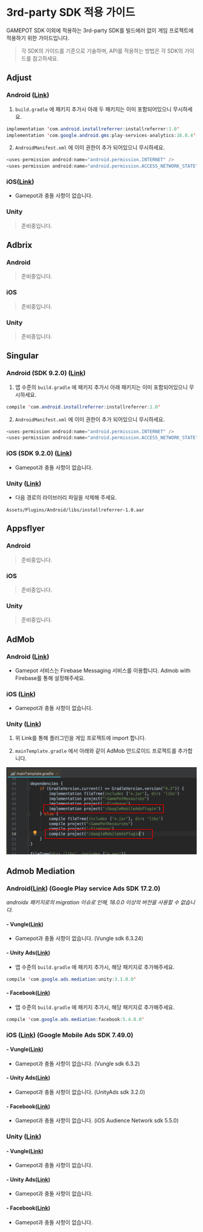 # 3rd-party SDK 적용 가이드

GAMEPOT SDK 이외에 적용하는 3rd-party SDK를 빌드에러 없이 게임 프로젝트에 적용하기 위한 가이드입니다.

> 각 SDK의 가이드를 기준으로 기술하며, API를 적용하는 방법은 각 SDK의 가이드를 참고하세요.

## Adjust

### Android ([Link](https://github.com/adjust/android_sdk/blob/master/doc/korean/README.md#qs-getting-started))

1. `build.gradle` 에 패키지 추가시 아래 두 패키지는 이미 포함되어있으니 무시하세요.

```java
implementation 'com.android.installreferrer:installreferrer:1.0'
implementation 'com.google.android.gms:play-services-analytics:16.0.4'
```

2. `AndroidManifest.xml` 에 이미 권한이 추가 되어있으니 무시하세요.

```java
<uses-permission android:name="android.permission.INTERNET" />
<uses-permission android:name="android.permission.ACCESS_NETWORK_STATE" />
```

### iOS([Link](https://github.com/adjust/ios_sdk/blob/master/README.md))

- Gamepot과 충돌 사항이 없습니다.

### Unity

> 준비중입니다.

## Adbrix

### Android

> 준비중입니다.

### iOS

> 준비중입니다.

### Unity

> 준비중입니다.

## Singular 

### Android (SDK 9.2.0) ([Link](https://developers.singular.net/docs/android-sdk))

1. 앱 수준의 `build.gradle` 에 패키지 추가시 아래 패키지는 이미 포함되어있으니 무시하세요.

```java
compile 'com.android.installreferrer:installreferrer:1.0'
```

2. `AndroidManifest.xml` 에 이미 권한이 추가 되어있으니 무시하세요.

```java
<uses-permission android:name="android.permission.INTERNET" />
<uses-permission android:name="android.permission.ACCESS_NETWORK_STATE" />
```

### iOS (SDK 9.2.0) ([Link](https://developers.singular.net/docs/ios-sdk))

- Gamepot과 충돌 사항이 없습니다.

### Unity ([Link](https://developers.singular.net/docs/unity-sdk))

-  다음 경로의 라이브러리 파일을 삭제해 주세요.

`Assets/Plugins/Android/libs/installreferrer-1.0.aar`

## Appsflyer

### Android

> 준비중입니다.

### iOS

> 준비중입니다.

### Unity

> 준비중입니다.

## AdMob

### Android ([Link](https://firebase.google.com/docs/admob/android/quick-start?hl=ko))

- Gamepot 서비스는 Firebase Messaging 서비스를 이용합니다. Admob with Firebase를 통해 설정해주세요.

### iOS ([Link](https://developers.google.com/admob/ios/quick-start?hl=ko))

- Gamepot과 충돌 사항이 없습니다.

### Unity ([Link](https://developers.google.com/admob/unity/start))

1. 위 Link를 통해 플러그인을 게임 프로젝트에 import 합니다.

2. `mainTemplate.gradle` 에서 아래와 같이 AdMob 안드로이드 프로젝트를 추가합니다.

![gamepot-3rdparty-001](./images/gamepot-3rdparty-001.png)

## Admob Mediation 

### Android([Link](https://developers.google.com/admob/android/mediate)) (Google Play service Ads SDK 17.2.0)
*androidx 패키지로의 migration 이슈로 인해, 18.0.0 이상의 버전을 사용할 수 없습니다.*

#### - Vungle([Link](https://developers.google.com/admob/android/mediation/vungle))

- Gamepot과 충돌 사항이 없습니다. (Vungle sdk 6.3.24)

#### - Unity Ads([Link](https://developers.google.com/admob/android/mediation/unity))

- 앱 수준의 `build.gradle` 에 패키지 추가시, 해당 패키지로 추가해주세요.

```java
compile 'com.google.ads.mediation:unity:3.1.0.0'
```

#### - Facebook([Link](https://developers.google.com/admob/android/mediation/facebook))

- 앱 수준의 `build.gradle` 에 패키지 추가시, 해당 패키지로 추가해주세요.

```java
compile 'com.google.ads.mediation:facebook:5.4.0.0'
```

### iOS ([Link](https://developers.google.com/admob/ios/mediate)) (Google Mobile Ads SDK 7.49.0)

#### - Vungle([Link](https://developers.google.com/admob/ios/mediation/vungle))

- Gamepot과 충돌 사항이 없습니다. (Vungle sdk 6.3.2)

#### - Unity Ads([Link](https://developers.google.com/admob/ios/mediation/unity))

- Gamepot과 충돌 사항이 없습니다. (UnityAds sdk 3.2.0)

#### - Facebook([Link](https://developers.google.com/admob/ios/mediation/facebook))

- Gamepot과 충돌 사항이 없습니다. (iOS Audience Network sdk 5.5.0)

### Unity ([Link](https://developers.google.com/admob/unity/mediation)) 

#### - Vungle([Link](https://developers.google.com/admob/unity/mediation/vungle))

- Gamepot과 충돌 사항이 없습니다.

#### - Unity Ads([Link](https://developers.google.com/admob/unity/mediation/unity))

- Gamepot과 충돌 사항이 없습니다.

#### - Facebook([Link](https://developers.google.com/admob/unity/mediation/facebook))

- Gamepot과 충돌 사항이 없습니다.
